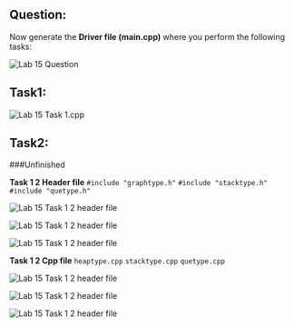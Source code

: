 ## Question:

Now generate the **Driver file (main.cpp)** where you perform the following tasks:

![Lab 15 Question](https://github.com/IAFahim/CSE225/blob/master/C%2B%2B/Lab/Lab_15/Question/task.png)

## Task1:

![Lab 15 Task 1.cpp](https://github.com/IAFahim/CSE225/blob/master/C%2B%2B/Lab/Lab_15/Task_1/main.cpp.png)

## Task2:

###Unfinished

**Task 1 2 Header file**
`#include "graphtype.h"`
`#include "stacktype.h"`
`#include "quetype.h"`

![Lab 15 Task 1 2 header file](https://github.com/IAFahim/CSE225/blob/master/C%2B%2B/Lab/Lab_15/Common/graphtype.h.png)

![Lab 15 Task 1 2 header file](https://github.com/IAFahim/CSE225/blob/master/C%2B%2B/Lab/Lab_15/Common/stacktype.h.png)

![Lab 15 Task 1 2 header file](https://github.com/IAFahim/CSE225/blob/master/C%2B%2B/Lab/Lab_15/Common/quetype.h.png)

**Task 1 2 Cpp file**
`heaptype.cpp`
`stacktype.cpp`
`quetype.cpp`

![Lab 15 Task 1 2 header file](https://github.com/IAFahim/CSE225/blob/master/C%2B%2B/Lab/Lab_15/Common/heaptype.cpp.png)

![Lab 15 Task 1 2 header file](https://github.com/IAFahim/CSE225/blob/master/C%2B%2B/Lab/Lab_15/Common/stacktype.cpp.png)

![Lab 15 Task 1 2 header file](https://github.com/IAFahim/CSE225/blob/master/C%2B%2B/Lab/Lab_15/Common/quetype.cpp.png)

